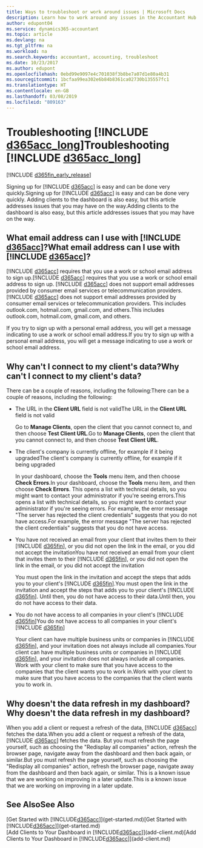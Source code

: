 ```yaml
---
title: Ways to troubleshoot or work around issues | Microsoft Docs
description: Learn how to work around any issues in the Accountant Hub for Dynamics 365.
author: edupont04
ms.service: dynamics365-accountant
ms.topic: article
ms.devlang: na
ms.tgt_pltfrm: na
ms.workload: na
ms.search.keywords: accountant, accounting, troubleshoot
ms.date: 10/23/2017
ms.author: edupont
ms.openlocfilehash: 0ebd99e9097e4c701038f3b8be7a07d1e80a4b31
ms.sourcegitcommit: 1bcfaa99ea302e6b84b8361ca02730b135557fc1
ms.translationtype: HT
ms.contentlocale: en-GB
ms.lasthandoff: 03/08/2019
ms.locfileid: "809163"
---
```

# <a name="troubleshooting-include-d365acclongincludesd365acclongmdmd"></a><span data-ttu-id="c5912-103">Troubleshooting [!INCLUDE [d365acc_long](includes/d365acc_long_md.md)]</span><span class="sxs-lookup"><span data-stu-id="c5912-103">Troubleshooting [!INCLUDE [d365acc_long](includes/d365acc_long_md.md)]</span></span>
[!INCLUDE [d365fin_early_release](includes/d365fin_early_release.md.md)]

<span data-ttu-id="c5912-104">Signing up for [!INCLUDE [d365acc](includes/d365acc_md.md)] is easy and can be done very quickly.</span><span class="sxs-lookup"><span data-stu-id="c5912-104">Signing up for [!INCLUDE [d365acc](includes/d365acc_md.md)] is easy and can be done very quickly.</span></span> <span data-ttu-id="c5912-105">Adding clients to the dashboard is also easy, but this article addresses issues that you may have on the way.</span><span class="sxs-lookup"><span data-stu-id="c5912-105">Adding clients to the dashboard is also easy, but this article addresses issues that you may have on the way.</span></span>

## <a name="what-email-address-can-i-use-with-include-d365accincludesd365accmdmd"></a><span data-ttu-id="c5912-106">What email address can I use with [!INCLUDE [d365acc](includes/d365acc_md.md)]?</span><span class="sxs-lookup"><span data-stu-id="c5912-106">What email address can I use with [!INCLUDE [d365acc](includes/d365acc_md.md)]?</span></span>
<span data-ttu-id="c5912-107">[!INCLUDE [d365acc](includes/d365acc_md.md)] requires that you use a work or school email address to sign up.</span><span class="sxs-lookup"><span data-stu-id="c5912-107">[!INCLUDE [d365acc](includes/d365acc_md.md)] requires that you use a work or school email address to sign up.</span></span> <span data-ttu-id="c5912-108">[!INCLUDE [d365acc](includes/d365acc_md.md)] does not support email addresses provided by consumer email services or telecommunication providers.</span><span class="sxs-lookup"><span data-stu-id="c5912-108">[!INCLUDE [d365acc](includes/d365acc_md.md)] does not support email addresses provided by consumer email services or telecommunication providers.</span></span> <span data-ttu-id="c5912-109">This includes outlook.com, hotmail.com, gmail.com, and others.</span><span class="sxs-lookup"><span data-stu-id="c5912-109">This includes outlook.com, hotmail.com, gmail.com, and others.</span></span>  

<span data-ttu-id="c5912-110">If you try to sign up with a personal email address, you will get a message indicating to use a work or school email address.</span><span class="sxs-lookup"><span data-stu-id="c5912-110">If you try to sign up with a personal email address, you will get a message indicating to use a work or school email address.</span></span>  

## <a name="why-cant-i-connect-to-my-clients-data"></a><span data-ttu-id="c5912-111">Why can't I connect to my client's data?</span><span class="sxs-lookup"><span data-stu-id="c5912-111">Why can't I connect to my client's data?</span></span>
<span data-ttu-id="c5912-112">There can be a couple of reasons, including the following:</span><span class="sxs-lookup"><span data-stu-id="c5912-112">There can be a couple of reasons, including the following:</span></span>

- <span data-ttu-id="c5912-113">The URL in the **Client URL** field is not valid</span><span class="sxs-lookup"><span data-stu-id="c5912-113">The URL in the **Client URL** field is not valid</span></span>  

  <span data-ttu-id="c5912-114">Go to **Manage Clients**, open the client that you cannot connect to, and then choose **Test Client URL**.</span><span class="sxs-lookup"><span data-stu-id="c5912-114">Go to **Manage Clients**, open the client that you cannot connect to, and then choose **Test Client URL**.</span></span>  
- <span data-ttu-id="c5912-115">The client's company is currently offline, for example if it being upgraded</span><span class="sxs-lookup"><span data-stu-id="c5912-115">The client's company is currently offline, for example if it being upgraded</span></span>

  <span data-ttu-id="c5912-116">In your dashboard, choose the **Tools** menu item, and then choose **Check Errors**.</span><span class="sxs-lookup"><span data-stu-id="c5912-116">In your dashboard, choose the **Tools** menu item, and then choose **Check Errors**.</span></span> <span data-ttu-id="c5912-117">This opens a list with technical details, so you might want to contact your administrator if you're seeing errors.</span><span class="sxs-lookup"><span data-stu-id="c5912-117">This opens a list with technical details, so you might want to contact your administrator if you're seeing errors.</span></span> <span data-ttu-id="c5912-118">For example, the error message "The server has rejected the client credentials" suggests that you do not have access.</span><span class="sxs-lookup"><span data-stu-id="c5912-118">For example, the error message "The server has rejected the client credentials" suggests that you do not have access.</span></span>  
- <span data-ttu-id="c5912-119">You have not received an email from your client that invites them to their [!INCLUDE [d365fin](includes/d365fin_md.md)], or you did not open the link in the email, or you did not accept the invitation</span><span class="sxs-lookup"><span data-stu-id="c5912-119">You have not received an email from your client that invites them to their [!INCLUDE [d365fin](includes/d365fin_md.md)], or you did not open the link in the email, or you did not accept the invitation</span></span>

  <span data-ttu-id="c5912-120">You must open the link in the invitation and accept the steps that adds you to your client's [!INCLUDE [d365fin](includes/d365fin_md.md)].</span><span class="sxs-lookup"><span data-stu-id="c5912-120">You must open the link in the invitation and accept the steps that adds you to your client's [!INCLUDE [d365fin](includes/d365fin_md.md)].</span></span> <span data-ttu-id="c5912-121">Until then, you do not have access to their data.</span><span class="sxs-lookup"><span data-stu-id="c5912-121">Until then, you do not have access to their data.</span></span>  
- <span data-ttu-id="c5912-122">You do not have access to all companies in your client's [!INCLUDE [d365fin](includes/d365fin_md.md)]</span><span class="sxs-lookup"><span data-stu-id="c5912-122">You do not have access to all companies in your client's [!INCLUDE [d365fin](includes/d365fin_md.md)]</span></span>

  <span data-ttu-id="c5912-123">Your client can have multiple business units or companies in [!INCLUDE [d365fin](includes/d365fin_md.md)], and your invitation does not always include all companies.</span><span class="sxs-lookup"><span data-stu-id="c5912-123">Your client can have multiple business units or companies in [!INCLUDE [d365fin](includes/d365fin_md.md)], and your invitation does not always include all companies.</span></span> <span data-ttu-id="c5912-124">Work with your client to make sure that you have access to the companies that the client wants you to work in.</span><span class="sxs-lookup"><span data-stu-id="c5912-124">Work with your client to make sure that you have access to the companies that the client wants you to work in.</span></span>  

## <a name="why-doesnt-the-data-refresh-in-my-dashboard"></a><span data-ttu-id="c5912-125">Why doesn't the data refresh in my dashboard?</span><span class="sxs-lookup"><span data-stu-id="c5912-125">Why doesn't the data refresh in my dashboard?</span></span>
<span data-ttu-id="c5912-126">When you add a client or request a refresh of the data, [!INCLUDE [d365acc](includes/d365acc_md.md)] fetches the data.</span><span class="sxs-lookup"><span data-stu-id="c5912-126">When you add a client or request a refresh of the data, [!INCLUDE [d365acc](includes/d365acc_md.md)] fetches the data.</span></span> <span data-ttu-id="c5912-127">But you must refresh the page yourself, such as choosing the "Redisplay all companies" action, refresh the browser page, navigate away from the dashboard and then back again, or similar.</span><span class="sxs-lookup"><span data-stu-id="c5912-127">But you must refresh the page yourself, such as choosing the "Redisplay all companies" action, refresh the browser page, navigate away from the dashboard and then back again, or similar.</span></span> <span data-ttu-id="c5912-128">This is a known issue that we are working on improving in a later update.</span><span class="sxs-lookup"><span data-stu-id="c5912-128">This is a known issue that we are working on improving in a later update.</span></span>  

## <a name="see-also"></a><span data-ttu-id="c5912-129">See Also</span><span class="sxs-lookup"><span data-stu-id="c5912-129">See Also</span></span>
<span data-ttu-id="c5912-130">[Get Started with [!INCLUDE[d365acc](includes/d365acc_md.md)]](get-started.md)</span><span class="sxs-lookup"><span data-stu-id="c5912-130">[Get Started with [!INCLUDE[d365acc](includes/d365acc_md.md)]](get-started.md)</span></span>  
<span data-ttu-id="c5912-131">[Add Clients to Your Dashboard in [!INCLUDE[d365acc](includes/d365acc_md.md)]](add-client.md)</span><span class="sxs-lookup"><span data-stu-id="c5912-131">[Add Clients to Your Dashboard in [!INCLUDE[d365acc](includes/d365acc_md.md)]](add-client.md)</span></span>  
